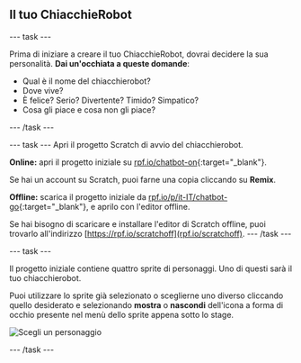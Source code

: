 ## Il tuo ChiacchieRobot

--- task ---

Prima di iniziare a creare il tuo ChiacchieRobot, dovrai decidere la sua personalità. **Dai un'occhiata a queste domande**:

+ Qual è il nome del chiacchierobot?
+ Dove vive?
+ È felice? Serio? Divertente? Timido? Simpatico?
+ Cosa gli piace e cosa non gli piace?

--- /task ---

--- task --- Apri il progetto Scratch di avvio del chiacchierobot.

**Online:** apri il progetto iniziale su [rpf.io/chatbot-on](https://rpf.io/chatbot-on){:target="_blank"}.

Se hai un account su Scratch, puoi farne una copia cliccando su **Remix**.

**Offline:** scarica il progetto iniziale da [rpf.io/p/it-IT/chatbot-go](https://rpf.io/p/it-IT/chatbot-go){:target="_blank"}, e aprilo con l'editor offline.

Se hai bisogno di scaricare e installare l'editor di Scratch offline, puoi trovarlo all'indirizzo [https://rpf.io/scratchoff](rpf.io/scratchoff). --- /task ---

--- task ---

Il progetto iniziale contiene quattro sprite di personaggi. Uno di questi sarà il tuo chiacchierobot.

Puoi utilizzare lo sprite già selezionato o sceglierne uno diverso cliccando quello desiderato e selezionando **mostra** o **nascondi** dell'icona a forma di occhio presente nel menù dello sprite appena sotto lo stage.

![Scegli un personaggio](images/chatbot-characters.png)

--- /task ---
